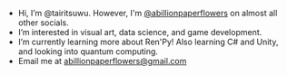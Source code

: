- Hi, I’m @tairitsuwu. However, I'm [@abillionpaperflowers](https://axiomoftheend.carrd.co) on almost all other socials.
- I’m interested in visual art, data science, and game development.
- I’m currently learning more about Ren'Py! Also learning C# and Unity, and looking into quantum computing.
- Email me at abillionpaperflowers@gmail.com

<!---
tairitsuwu/tairitsuwu is a ✨ special ✨ repository because its `README.md` (this file) appears on your GitHub profile.
You can click the Preview link to take a look at your changes.
- 💞️ I’m looking to collaborate on ...
--->
